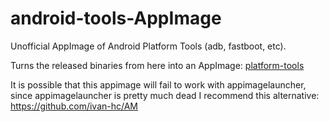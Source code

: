 # android-tools-AppImage
Unofficial AppImage of Android Platform Tools (adb, fastboot, etc). 

Turns the released binaries from here into an AppImage: [platform-tools](https://developer.android.com/tools/releases/platform-tools)

It is possible that this appimage will fail to work with appimagelauncher, since appimagelauncher is pretty much dead I recommend this alternative: https://github.com/ivan-hc/AM

